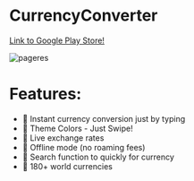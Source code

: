 # CurrencyConverter

 [Link to Google Play Store!](https://play.google.com/store/apps/details?id=com.mayank.uddishverma.currencyconverter)

![pageres](https://github.com/mayankagg9722/CurrencyConverter/blob/master/minimal%20.png "Main")


# Features: 
* 🔵 Instant currency conversion just by typing
* 🔵 Theme Colors - Just Swipe!
* 🔵 Live exchange rates
* 🔵 Offline mode (no roaming fees)
* 🔵 Search function to quickly for currency
* 🔵 180+ world currencies
